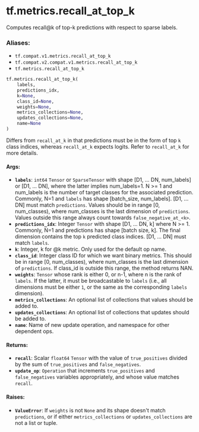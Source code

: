 <div itemscope itemtype="http://developers.google.com/ReferenceObject">
<meta itemprop="name" content="tf.metrics.recall_at_top_k" />
<meta itemprop="path" content="Stable" />
</div>

# tf.metrics.recall_at_top_k

Computes recall@k of top-k predictions with respect to sparse labels.

### Aliases:

* `tf.compat.v1.metrics.recall_at_top_k`
* `tf.compat.v2.compat.v1.metrics.recall_at_top_k`
* `tf.metrics.recall_at_top_k`

``` python
tf.metrics.recall_at_top_k(
    labels,
    predictions_idx,
    k=None,
    class_id=None,
    weights=None,
    metrics_collections=None,
    updates_collections=None,
    name=None
)
```

<!-- Placeholder for "Used in" -->

Differs from `recall_at_k` in that predictions must be in the form of top `k`
class indices, whereas `recall_at_k` expects logits. Refer to `recall_at_k`
for more details.

#### Args:


* <b>`labels`</b>: `int64` `Tensor` or `SparseTensor` with shape
  [D1, ... DN, num_labels] or [D1, ... DN], where the latter implies
  num_labels=1. N >= 1 and num_labels is the number of target classes for
  the associated prediction. Commonly, N=1 and `labels` has shape
  [batch_size, num_labels]. [D1, ... DN] must match `predictions`. Values
  should be in range [0, num_classes), where num_classes is the last
  dimension of `predictions`. Values outside this range always count
  towards `false_negative_at_<k>`.
* <b>`predictions_idx`</b>: Integer `Tensor` with shape [D1, ... DN, k] where N >= 1.
  Commonly, N=1 and predictions has shape [batch size, k]. The final
  dimension contains the top `k` predicted class indices. [D1, ... DN] must
  match `labels`.
* <b>`k`</b>: Integer, k for @k metric. Only used for the default op name.
* <b>`class_id`</b>: Integer class ID for which we want binary metrics. This should be
  in range [0, num_classes), where num_classes is the last dimension of
  `predictions`. If class_id is outside this range, the method returns NAN.
* <b>`weights`</b>: `Tensor` whose rank is either 0, or n-1, where n is the rank of
  `labels`. If the latter, it must be broadcastable to `labels` (i.e., all
  dimensions must be either `1`, or the same as the corresponding `labels`
  dimension).
* <b>`metrics_collections`</b>: An optional list of collections that values should
  be added to.
* <b>`updates_collections`</b>: An optional list of collections that updates should
  be added to.
* <b>`name`</b>: Name of new update operation, and namespace for other dependent ops.


#### Returns:


* <b>`recall`</b>: Scalar `float64` `Tensor` with the value of `true_positives` divided
  by the sum of `true_positives` and `false_negatives`.
* <b>`update_op`</b>: `Operation` that increments `true_positives` and
  `false_negatives` variables appropriately, and whose value matches
  `recall`.


#### Raises:


* <b>`ValueError`</b>: If `weights` is not `None` and its shape doesn't match
`predictions`, or if either `metrics_collections` or `updates_collections`
are not a list or tuple.